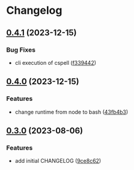 # Changelog

## [0.4.1](https://github.com/nozomiishii/configs/compare/@nozomiishii/cspell-config-v0.4.0...@nozomiishii/cspell-config-v0.4.1) (2023-12-15)

### Bug Fixes

- cli execution of cspell ([f339442](https://github.com/nozomiishii/configs/commit/f339442e582517185d6a2f686bac29ff0b087f76))

## [0.4.0](https://github.com/nozomiishii/configs/compare/@nozomiishii/cspell-config-v0.3.0...@nozomiishii/cspell-config-v0.4.0) (2023-12-15)

### Features

- change runtime from node to bash ([43fb4b3](https://github.com/nozomiishii/configs/commit/43fb4b39ee6748e44f10b2273b436fa6aa92c937))

## [0.3.0](https://github.com/nozomiishii/configs/compare/@nozomiishii/cspell-config-v0.2.0...@nozomiishii/cspell-config-v0.3.0) (2023-08-06)

### Features

- add initial CHANGELOG ([9ce8c62](https://github.com/nozomiishii/configs/commit/9ce8c62626daccb52d6855312820188fbb069a18))

